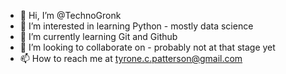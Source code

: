 - 👋 Hi, I’m @TechnoGronk
- 👀 I’m interested in learning Python - mostly  data science 
- 🌱 I’m currently learning Git and Github  
- 💞️ I’m looking to collaborate on - probably not at that stage yet
- 📫 How to reach me at tyrone.c.patterson@gmail.com

<!---
TechnoGronk/TechnoGronk is a ✨ special ✨ repository because its `README.md` (this file) appears on your GitHub profile.
You can click the Preview link to take a look at your changes.
--->
